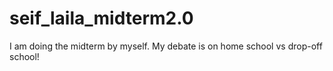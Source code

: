 # seif_laila_midterm2.0
I am doing the midterm by myself. My debate is on home school vs drop-off school!
